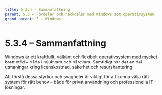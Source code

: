 ```yaml
---
title: 5.3.4 – Sammanfattning
parent: 5.3 – Fördelar och nackdelar med Windows som operativsystem
grand_parent: 5 – Windows
---
```

# 5.3.4 – Sammanfattning

Windows är ett kraftfullt, välkänt och flexibelt operativsystem med mycket brett stöd – både i mjukvara och hårdvara. Samtidigt har det en del utmaningar kring licenskostnad, säkerhet och resurshantering.

Att förstå dessa styrkor och svagheter är viktigt för att kunna välja rätt system för rätt behov – både för privat användning och professionella IT-lösningar.

